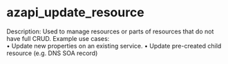 # azapi_update_resource

Description: Used to manage resources or parts of resources that do not have full CRUD. Example use cases:  
• Update new properties on an existing service. 
• Update pre-created child resource (e.g. DNS SOA record)